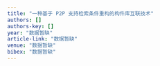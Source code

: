 ```yaml
---
title: "一种基于 P2P 支持检索条件重构的构件库互联技术"
authors: []
authors-key: []
year: "数据暂缺"
article-link: "数据暂缺"
venue: "数据暂缺"
bibex: "数据暂缺"
---
```

